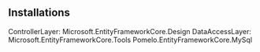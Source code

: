 ## Installations
ControllerLayer:
	Microsoft.EntityFrameworkCore.Design
DataAccessLayer:
	Microsoft.EntityFrameworkCore.Tools
	Pomelo.EntityFrameworkCore.MySql